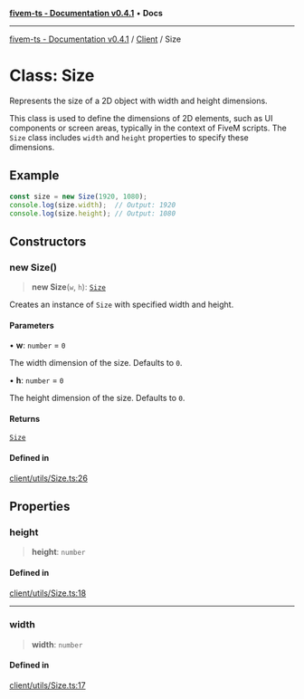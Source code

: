 [**fivem-ts - Documentation v0.4.1**](../../../README.md) • **Docs**

***

[fivem-ts - Documentation v0.4.1](../../../README.md) / [Client](../README.md) / Size

# Class: Size

Represents the size of a 2D object with width and height dimensions.

This class is used to define the dimensions of 2D elements, such as UI components
or screen areas, typically in the context of FiveM scripts. The `Size` class includes
`width` and `height` properties to specify these dimensions.

## Example

```ts
const size = new Size(1920, 1080);
console.log(size.width);  // Output: 1920
console.log(size.height); // Output: 1080
```

## Constructors

### new Size()

> **new Size**(`w`, `h`): [`Size`](Size.md)

Creates an instance of `Size` with specified width and height.

#### Parameters

• **w**: `number` = `0`

The width dimension of the size. Defaults to `0`.

• **h**: `number` = `0`

The height dimension of the size. Defaults to `0`.

#### Returns

[`Size`](Size.md)

#### Defined in

[client/utils/Size.ts:26](https://github.com/Purpose-Dev/fivem-ts/blob/main/src/client/utils/Size.ts#L26)

## Properties

### height

> **height**: `number`

#### Defined in

[client/utils/Size.ts:18](https://github.com/Purpose-Dev/fivem-ts/blob/main/src/client/utils/Size.ts#L18)

***

### width

> **width**: `number`

#### Defined in

[client/utils/Size.ts:17](https://github.com/Purpose-Dev/fivem-ts/blob/main/src/client/utils/Size.ts#L17)
